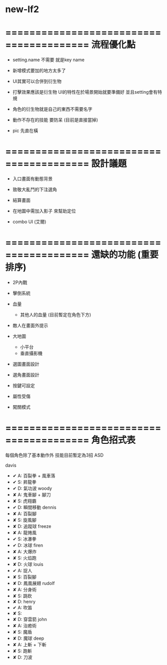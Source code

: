 # new-lf2

========================================
流程優化點
========================================

- setting.name 不需要 就是key name

- 新增模式要加的地方太多了

- UI其實可以合併到衍生物

- 打擊效果應該是衍生物 UI的特性在於場景開始就要準備好 並且setting會有特規

- 角色的衍生物就是自己的東西不需要名字

- 動作不存在的技能 要防呆 (目前是直接當掉)

- pic 先直在橫

========================================
設計議題
========================================

- 入口畫面有動態背景

- 致敬大亂鬥的下注選角

- 結算畫面

- 在地圖中需加入影子 來幫助定位

- combo UI (艾爾)

========================================
還缺的功能 (重要排序)
========================================

- 2P內戰
- 擊倒系統

- 血量
    - 其他人的血量 (目前暫定在角色下方)

- 敵人在畫面外提示

- 大地圖
    - 小平台
    - 垂直攝影機

- 選圖畫面設計
- 選角畫面設計

- 按鍵可設定
- 屬性受傷
- 闖關模式

========================================
角色招式表
========================================
每個角色除了基本動作外 技能目前暫定為3招 ASD

davis
- ✔ A: 百裂拳 + 風車落
- ✔ S: 昇龍拳
- ✔ D: 氣功波
woody
- ✘ A: 鬼車腳 + 腳刀
- ✘ S: 虎翔霸
- ✔ D: 瞬間移動
dennis
- ✘ A: 百裂腳
- ✘ S: 旋風腳
- ✘ D: 追蹤球
freeze
- ✘ A: 龍捲風
- ✔ S: 冰瀑拳
- ✔ D: 冰球
firen
- ✘ A: 大爆炸
- ✘ S: 火焰跑
- ✘ D: 火球
louis
- ✔ A: 捉人
- ✘ S: 百裂腳
- ✘ D: 鳳凰展翅
rudolf
- ✘ A: 分身術
- ✘ S: 跳砍
- ✘ D: 
henry
- ✔ A: 吹笛
- ✘ S: 
- ✘ D: 穿雲箭
john
- ✘ A: 治癒術
- ✘ S: 魔盾
- ✘ D: 魔球
deep
- ✘ A: 上斬 + 下斬
- ✘ S: 跑斬
- ✘ D: 刀波
















